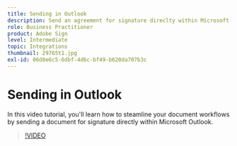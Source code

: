 ```yaml
---
title: Sending in Outlook
description: Send an agreement for signature direclty within Microsoft Outlook
role: Business Practitioner
product: Adobe Sign
level: Intermediate
topic: Integrations
thumbnail: 29765t1.jpg
exl-id: 06d8e6c5-6dbf-4d6c-bf49-b620da707b3c
---
```

# Sending in Outlook

In this video tutorial, you'll learn how to steamline your document workflows by sending a document for signature directly within Microsoft Outlook.

>[!VIDEO](https://video.tv.adobe.com/v/29765t1?hidetitle=true)
